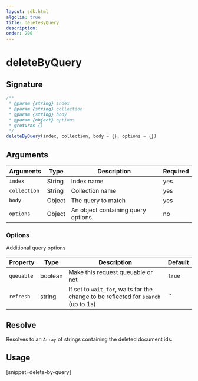 ```yaml
---
layout: sdk.html
algolia: true
title: deleteByQuery
description:
order: 200
---
```


# deleteByQuery

## Signature

```javascript
/**
 * @param {string} index
 * @param {string} collection
 * @param {string} body
 * @param {object} options
 * @returns {}
 */
deleteByQuery(index, collection, body = {}, options = {})
```

## Arguments

| Arguments | Type | Description | Required |
| --- | --- | --- | --- |
| `index` | String | Index name | yes |
| `collection` | String | Collection name | yes |
| `body` | Object | The query to match | yes |
| `options` | Object | An object containing query options. | no |

### Options

Additional query options

| Property   | Type    | Description                       | Default |
| ---------- | ------- | --------------------------------- | ------- |
| `queuable` | boolean | Make this request queuable or not | `true`  |
| `refresh` | string | If set to `wait_for`, waits for the change to be reflected for `search` (up to 1s) | `` |

## Resolve

Resolves to an `Array` of strings containing the deleted document ids.

## Usage

[snippet=delete-by-query]
